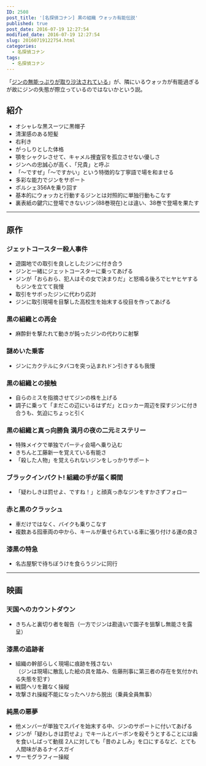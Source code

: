 ```yaml
---
ID: 2508
post_title: '[名探偵コナン] 黒の組織 ウォッカ有能伝説'
published: true
post_date: 2016-07-19 12:27:54
modified_date: 2016-07-19 12:27:54
slug: 20160719122754.html
categories:
  - 名探偵コナン
tags:
  - 名探偵コナン
---
```

「[ジンの無能っぷりが取り沙汰されている](https://b.0218.jp/20160229233556.html)」が、隣にいるウォッカが有能過ぎるが故にジンの失態が際立っているのではないかという説。

<!--more-->

## 紹介

* オシャレな黒スーツに黒帽子
* 清潔感のある短髪
* 右利き
* がっしりとした体格
* 顎をシャクレさせて、キャメル捜査官を孤立させない優しさ
* ジンへの忠誠心が高く、「兄貴」と呼ぶ
* 「〜ですぜ」「〜ですかい」という特徴的な丁寧語で場を和ませる
* 多彩な能力でジンをサポート
* ポルシェ356Aを乗り回す
* 基本的にウォッカと行動するジンとは対照的に単独行動もこなす
* 裏表紙の鍵穴に登場できないジン(88巻現在)とは違い、38巻で登場を果たす

---

## 原作

### ジェットコースター殺人事件

* 遊園地での取引を良しとしたジンに付き合う
* ジンと一緒にジェットコースターに乗ってあげる
* ジンが「おらおら、犯人はその女で決まりだ」と怒鳴る後ろでヒヤヒヤするもジンを立てて我慢
* 取引をサボったジンに代わり応対
* ジンに取引現場を目撃した高校生を始末する役目を作ってあげる

### 黒の組織との再会

* 麻酔針を撃たれて動きが鈍ったジンの代わりに射撃

### 謎めいた乗客

* ジンにカクテルにタバコを突っ込まれドン引きするも我慢

### 黒の組織との接触

* 自らのミスを指摘させてジンの株を上げる
* 調子に乗って「まだこの辺にいるはずだ」とロッカー周辺を探すジンに付き合うも、気迫にちょっと引く

### 黒の組織と真っ向勝負 満月の夜の二元ミステリー

* 特殊メイクで単独でパーティ会場へ乗り込む
* きちんと工藤新一を覚えている有能さ
* 「殺した人物」を覚えられないジンをしっかりサポート

### ブラックインパクト! 組織の手が届く瞬間

* 「疑わしきは罰せよ、ですね！」と顔真っ赤なジンをすかさずフォロー

### 赤と黒のクラッシュ

* 車だけではなく、バイクも乗りこなす
* 複数ある囮車両の中から、キールが乗せられている車に張り付ける運の良さ

### 漆黒の特急

* 名古屋駅で待ちぼうけを食らうジンに同行

---

## 映画
### 天国へのカウントダウン

* きちんと裏切り者を報告（一方でジンは勘違いで園子を狙撃し無能さを露呈）

### 漆黒の追跡者

* 組織の幹部らしく現場に痕跡を残さない  
（ジンは現場に散乱した絵の具を踏み、佐藤刑事に第三者の存在を気付かれる失態を犯す）
* 戦闘ヘリを難なく操縦
* 攻撃され操縦不能になったヘリから脱出（乗員全員無事）

### 純黒の悪夢

* 他メンバーが単独でスパイを始末する中、ジンのサポートに付いてあげる
* ジンが「疑わしきは罰せよ」でキールとバーボンを殺そうとすることには歯を食いしばって動揺
2人に対しても「昔のよしみ」を口にするなど、とても人間味があるナイスガイ
* サーモグラフィー操縦